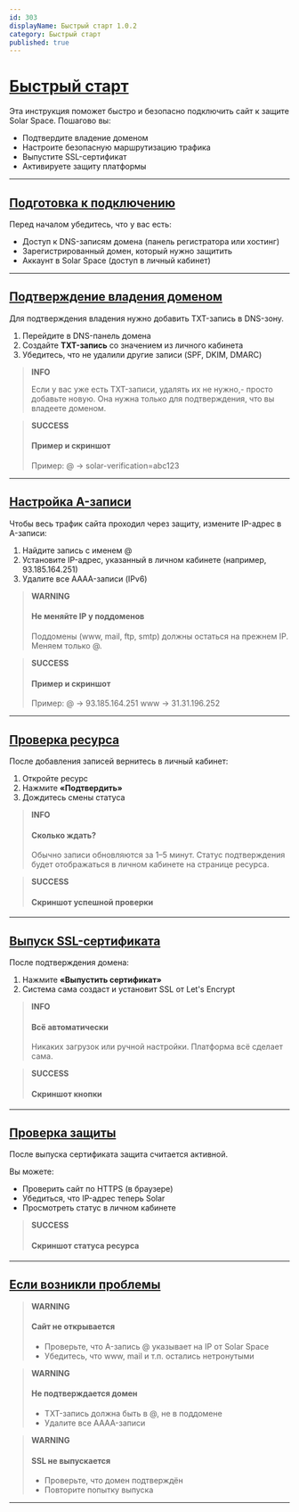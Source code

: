 ```yaml
---
id: 303
displayName: Быстрый старт 1.0.2
category: Быстрый старт
published: true
---
```


# [Быстрый старт](quick-start)

Эта инструкция поможет быстро и безопасно подключить сайт к защите Solar Space. Пошагово вы:

* Подтвердите владение доменом
* Настроите безопасную маршрутизацию трафика
* Выпустите SSL-сертификат
* Активируете защиту платформы

---

## [Подготовка к подключению](requirements)

Перед началом убедитесь, что у вас есть:

* Доступ к DNS-записям домена (панель регистратора или хостинг)
* Зарегистрированный домен, который нужно защитить
* Аккаунт в Solar Space (доступ в личный кабинет)

---

## [Подтверждение владения доменом](domain-verification)

Для подтверждения владения нужно добавить TXT-запись в DNS-зону.

1. Перейдите в DNS-панель домена
2. Создайте **TXT-запись** со значением из личного кабинета
3. Убедитесь, что не удалили другие записи (SPF, DKIM, DMARC)

> **INFO**
>
> Если у вас уже есть TXT-записи, удалять их не нужно,- просто добавьте новую. Она нужна только для подтверждения, что вы владеете доменом.&#x20;

> **SUCCESS**
>
> #### Пример и скриншот
>
> Пример: @ → solar-verification=abc123

---

## [Настройка A-записи](configure-a-record)

Чтобы весь трафик сайта проходил через защиту, измените IP-адрес в A-записи:

1. Найдите запись с именем @
2. Установите IP-адрес, указанный в личном кабинете (например, 93.185.164.251)
3. Удалите все AAAA-записи (IPv6)

> **WARNING**
>
> #### Не меняйте IP у поддоменов
>
> Поддомены (www, mail, ftp, smtp) должны остаться на прежнем IP. Меняем только @.

> **SUCCESS**
>
> #### Пример и скриншот
>
> Пример:
> @ → 93.185.164.251
> www → 31.31.196.252

---

## [Проверка ресурса](resource-verification)

После добавления записей вернитесь в личный кабинет:

1. Откройте ресурс
2. Нажмите **«Подтвердить»**
3. Дождитесь смены статуса

> **INFO**
>
> #### Сколько ждать?
>
> Обычно записи обновляются за 1–5 минут. Статус подтверждения будет отображаться в личном кабинете на странице ресурса.

> **SUCCESS**
>
> #### Скриншот успешной проверки

---

## [Выпуск SSL-сертификата](ssl-certificate)

После подтверждения домена:

1. Нажмите **«Выпустить сертификат»**
2. Система сама создаст и установит SSL от Let's Encrypt

> **INFO**
>
> #### Всё автоматически
>
> Никаких загрузок или ручной настройки. Платформа всё сделает сама.

> **SUCCESS**
>
> #### Скриншот кнопки

---

## [Проверка защиты](protection-status)

После выпуска сертификата защита считается активной.

Вы можете:

* Проверить сайт по HTTPS (в браузере)
* Убедиться, что IP-адрес теперь Solar
* Просмотреть статус в личном кабинете

> **SUCCESS**
>
> #### Скриншот статуса ресурса

---

## [Если возникли проблемы](troubleshooting)

> **WARNING**
>
> #### Сайт не открывается
>
> * Проверьте, что A-запись @ указывает на IP от Solar Space
> * Убедитесь, что www, mail и т.п. остались нетронутыми

> **WARNING**
>
> #### Не подтверждается домен
>
> * TXT-запись должна быть в @, не в поддомене
> * Удалите все AAAA-записи

> **WARNING**
>
> #### SSL не выпускается
>
> * Проверьте, что домен подтверждён
> * Повторите попытку выпуска

---
